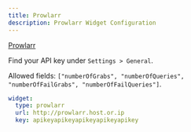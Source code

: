 ```yaml
---
title: Prowlarr
description: Prowlarr Widget Configuration
---
```


[Prowlarr](https://github.com/Prowlarr/Prowlarr)

Find your API key under `Settings > General`.

Allowed fields: `["numberOfGrabs", "numberOfQueries", "numberOfFailGrabs", "numberOfFailQueries"]`.

```yaml
widget:
  type: prowlarr
  url: http://prowlarr.host.or.ip
  key: apikeyapikeyapikeyapikeyapikey
```
